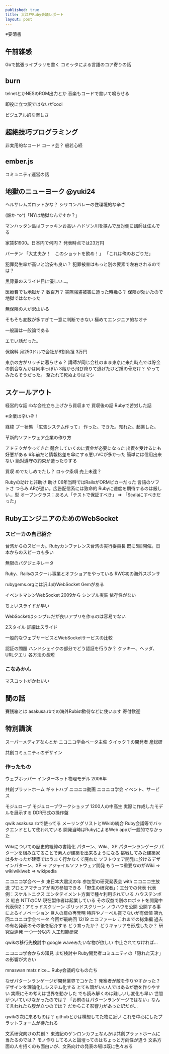 ```yaml
---
published: true
title: 大江戸Ruby会議レポート
layout: post
---
```

※要清書

## 午前雑感

Goで拡張ライブラリを書く
コミッタによる言語のコア寄りの話

## burn

telnetとかNESのROM出力とか
音楽もコードで書いて鳴らせる

即役に立つ訳ではないがcool

ビジュアル的な楽しさ

## 超絶技巧プログラミング

非実用的なコード
コード芸？
般若心経

## ember.js

コミュニティ運営の話

## 地獄のニューヨーク @yuki24

ヘルサレムズロットかな？
シリコンバレーの住環境的な辛さ

(誰か ^o^)「NYは地獄なんですか？」

マンハッタン島はファッキンお高い
ハドソン川を挟んで反対側に講師は住んでる

家賃$1900。日本円で何円？
  発表時点では23万円

バーテン
  「大丈夫か！　このショットを飲め！」
  「これは俺のおごりだ」

犯罪発生率が高いと治安も良い？
  犯罪被害はもっと別の要素で左右されるのでは？

黒背景のスライド目に優しい…。

医療費でも地獄か？
  数百万？
  実際強盗被害に遭った時幾ら？
    保険が効いたので地獄ではなかった

無保険の人が沢山いる

そもそも変数が多すぎて一意に判断できない
極めてエンジニア的なオチ

一般論は一般論である

エモい話だった。

保険料
  月250ドルで会社が8割負担
  3万円

東京の方がリッチに暮らせる？
  講師が同じ会社のまま東京に来た時点では貯金の割合なんかは同率っぽい
3階から飛び降りて逃げたけど踵の骨だけ？
  やってみたらそうだった。
  撃たれて死ぬよりはマシ

## スケールアウト

経営的な話
  rbな会社立ち上げから買収まで
  買収後の話
  Rubyで苦労した話

※企業は辛いぞ！

経緯
  プー状態
  「広告システム作って」
  作った。できた。売れた。起業した。

革新的ソフトウェア企業の作り方

アドテクがやってきた
  競合していくのに資金が必要になった
  出資を受けるにも好悪がある
    6年前だと情報格差を傘にする悪いVCが多かった
    簡単には信用出来ない
    絶対遵守の約束が遭ったりする

買収
  めでたしめでたし？
  ロック条項
  売上未達？

Rubyの助けと非助け
  助け
    06年当時ではRailsがORMピカ一だった
    言語のソフトさ
  つらみ
    ARが遅い。広告配信系には致命的
    Rubyに速度を期待するのは厳しい…
    型
      オープンクラス：ある人「テストで保証すべき」 => 「Scalaにすべきだった」

## RubyエンジニアのためのWebSocket

### スピーカの自己紹介

台湾からのスピーカ。Rubyカンファレンス台湾の実行委員長
既に5回開催。日本からのスピーカも多い

無限のバグジェネレータ

Ruby、Railsのスクール事業とオフショアをやっている
RWC初の海外スポンサ

rubygems.orgには沢山のWebSocket Gemがある

イベントマシンWebSocket
  2009から
  シンプル実装
  依存性がない

ちょいスライドが早い

WebSocketはシンプルだが良いアプリを作るのは容易でない

2スタイル
  詳細はスライド

一般的なウェブサービスとWebSocketサービスの比較

認証の問題
  ハンドシェイクの部分でどう認証を行うか？
  クッキー、ヘッダ、URLクエリ
  各方法の長短

### こなみかん

マスコットがかわいい

## 間の話

賽銭箱とは
  asakusa.rbでの海外Rubist歓待などに使います
  寄付歓迎


## 特別講演

スーパーメディアなんとか
ニコニコ学会ベータ主催
クイック？の開発者
産総研

共創コミュニティのデザイン

### 作ったもの

ウェブホッパー
インターネット物理モデル
  2006年

共創プラットホーム
  ギットハブ
  ニコニコ動画
  ニコニコ学会
  イベント、サービス

モジュローブ
モジュローブワークショップ
  1200人の中高生
  実際に作成したモデルを展示する
  DDR形式の操作盤

qwik
  asakusa.rbで使ってる
  メーリングリストとWikiの統合
  Ruby会議等でバックエンドとして使われている
  開発当時はRubyによるWeb appが一般的でなかった

Wikiについての歴史的経緯の書籍化
  パターン、Wiki、XP
  パターンランゲージ
    パターンを組み立てることで素人が建築を出来るようになる
    挑戦してみた建築家は多かったが建築ではうまく行かなくて廃れた
  ソフトウェア開発に於けるデザインパターン、XP
    => アジャイルソフトウェア開発
  もう一つ重要なのがWiki
    => wikiwikiweb
    => wikipedia

ニコニコ学会ベータ
  東日本大震災の年
  参加型の研究発表会 with ニコニコ生放送
  プロとアマチュアが両方参加できる
    「野生の研究者」：三分での発表
      代表例：スケルトニクス
        エンタテイメント方面で種々利用されている
          ハウステンボス
          紅白
          NTTのCM
        現在製作者は起業している
          その収益で別のロボットを開発中
      代表例2：アミッドスクリーン
        ポリッドスクリーン
        ノウハウを公開
        公開する事によるイノベーション
        巨人の肩の再発明
      特許やノーベル賞でないが有価値
  第九回ニコニコ学会ベータ
    今回が最終回
    12/19 ニコファーレ
    これまでの総集編
      過去の有名発表のその後を紹介する
      どう育ったか？
      どうキャリアを形成したか？
    研究百連発
      一つ一分以内
      人工知能研究

qwikの移行先検討中
  google waveみたいな物が欲しい
  中止されてなければ…

ニコニコ学会からの知見
  まだ検討中
  Ruby開発者コミュニティの「隠れた天才」の影響が大きい

mnaswan
  matz nice...
  Ruby会議的なものたち

なぜパターンランゲージが開発業界でコケた？
  発案者が敵を作りやすかった？
    デザインを理論化しシステム化する
    とても頭がいい人ではあるが敵を作りやすい
    実際にその考えは世界を動かした
    でも読み解くのは難しいし変化も早い
    世間がついていけなかったのでは？
    「お前のはパターンランゲージではない」なんて言われたら腹が立つのでは？
    だからこそ影響力があった訳だが…

qwikの次に来るものは？
  githubとかは構想してた物に近い
  これを中心にしたプラットフォームが待たれる

文系研究向けの共創？
  東浩紀のゲンロンカフェなんかは共創プラットホームに当たるのでは？
  モノ作りしてる人と論壇ってのはちょっと方向性が違う
  文系方面の人を招くのも面白いが、文系向けの発表の場は既に色々ある
